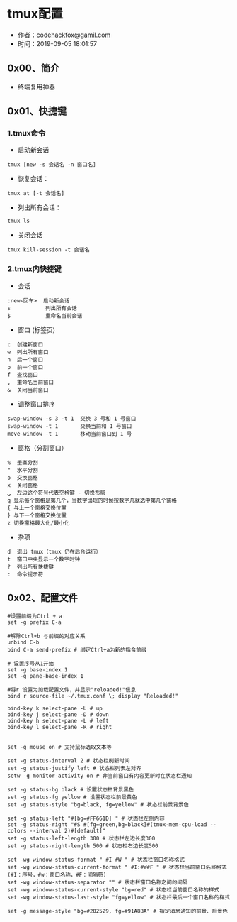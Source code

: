 # tmux配置

- 作者：codehackfox@gamil.com
- 时间：2019-09-05 18:01:57

## 0x00、简介

* 终端复用神器


## 0x01、快捷键

### 1.tmux命令
* 启动新会话
```shell
tmux [new -s 会话名 -n 窗口名]
```
* 恢复会话：
```shell
tmux at [-t 会话名]
```

* 列出所有会话：
```shell
tmux ls
```
* 关闭会话
```shell
tmux kill-session -t 会话名
```

### 2.tmux内快捷键
* 会话
```shell
:new<回车>  启动新会话
s           列出所有会话
$           重命名当前会话
```
* 窗口 (标签页)
```shell
c  创建新窗口
w  列出所有窗口
n  后一个窗口
p  前一个窗口
f  查找窗口
,  重命名当前窗口
&  关闭当前窗口
```
* 调整窗口排序
```shell
swap-window -s 3 -t 1  交换 3 号和 1 号窗口
swap-window -t 1       交换当前和 1 号窗口
move-window -t 1       移动当前窗口到 1 号
```

* 窗格（分割窗口）
```shell
%  垂直分割
"  水平分割
o  交换窗格
x  关闭窗格
⍽  左边这个符号代表空格键 - 切换布局
q 显示每个窗格是第几个，当数字出现的时候按数字几就选中第几个窗格
{ 与上一个窗格交换位置
} 与下一个窗格交换位置
z 切换窗格最大化/最小化
```

* 杂项
```shell
d  退出 tmux（tmux 仍在后台运行）
t  窗口中央显示一个数字时钟
?  列出所有快捷键
:  命令提示符
```

## 0x02、配置文件

```shell
#设置前缀为Ctrl + a
set -g prefix C-a

#解除Ctrl+b 与前缀的对应关系
unbind C-b
bind C-a send-prefix # 绑定Ctrl+a为新的指令前缀

# 设置序号从1开始
set -g base-index 1
set -g pane-base-index 1

#将r 设置为加载配置文件，并显示"reloaded!"信息
bind r source-file ~/.tmux.conf \; display "Reloaded!"

bind-key k select-pane -U # up
bind-key j select-pane -D # down
bind-key h select-pane -L # left
bind-key l select-pane -R # right


set -g mouse on # 支持鼠标选取文本等

set -g status-interval 2 # 状态栏刷新时间
set -g status-justify left # 状态栏列表左对齐
setw -g monitor-activity on # 非当前窗口有内容更新时在状态栏通知

set -g status-bg black # 设置状态栏背景黑色
set -g status-fg yellow # 设置状态栏前景黄色
set -g status-style "bg=black, fg=yellow" # 状态栏前景背景色

set -g status-left "#[bg=#FF661D] " # 状态栏左侧内容
set -g status-right "#S #[fg=green,bg=black]#(tmux-mem-cpu-load --colors --interval 2)#[default]"
set -g status-left-length 300 # 状态栏左边长度300
set -g status-right-length 500 # 状态栏右边长度500

set -wg window-status-format " #I #W " # 状态栏窗口名称格式
set -wg window-status-current-format " #I:#W#F " # 状态栏当前窗口名称格式(#I：序号，#w：窗口名称，#F：间隔符)
set -wg window-status-separator "" # 状态栏窗口名称之间的间隔
set -wg window-status-current-style "bg=red" # 状态栏当前窗口名称的样式
set -wg window-status-last-style "fg=yellow" # 状态栏最后一个窗口名称的样式

set -g message-style "bg=#202529, fg=#91A8BA" # 指定消息通知的前景、后景色

```